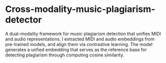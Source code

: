 # Cross-modality-music-plagiarism-detector
A dual-modality framework for music plagiarism detection that unifies MIDI and audio representations. I extracted MIDI and audio embeddings from pre-trained models, and align them via contrastive learning. The model generates a unfied embedding that serves as the reference base for detecting plagiarism through computing cosine similarity.
